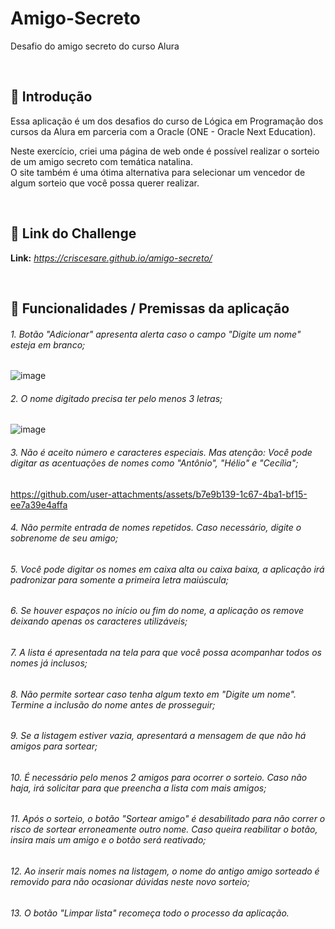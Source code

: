 # Amigo-Secreto
Desafio do amigo secreto do curso Alura

&nbsp;
## **📖 Introdução**

Essa aplicação é um dos desafios do curso de Lógica em Programação dos cursos da Alura em parceria com a Oracle (ONE - Oracle Next Education).

Neste exercício, criei uma página de web onde é possível realizar o sorteio de um amigo secreto com temática natalina.  
O site também é uma ótima alternativa para selecionar um vencedor de algum sorteio que você possa querer realizar.

&nbsp;
## **🔗 Link do Challenge**

**Link:** *https://criscesare.github.io/amigo-secreto/*

&nbsp;
## **💼 Funcionalidades / Premissas da aplicação**

###### 1. Botão "Adicionar" apresenta alerta caso o campo "Digite um nome" esteja em branco;
![image](https://github.com/user-attachments/assets/93416e36-1bd5-44b3-84f1-f7f0983e479b)
&nbsp;
###### 2. O nome digitado precisa ter pelo menos 3 letras;
![image](https://github.com/user-attachments/assets/5dc73e99-4b54-4c5f-bc8b-e7845cf8aefa)
&nbsp;
###### 3. Não é aceito número e caracteres especiais. Mas atenção: Você pode digitar as acentuações de nomes como "Antônio", "Hélio" e "Cecília";
https://github.com/user-attachments/assets/b7e9b139-1c67-4ba1-bf15-ee7a39e4affa
&nbsp;
###### 4. Não permite entrada de nomes repetidos. Caso necessário, digite o sobrenome de seu amigo;
###### 5. Você pode digitar os nomes em caixa alta ou caixa baixa, a aplicação irá padronizar para somente a primeira letra maiúscula;
###### 6. Se houver espaços no início ou fim do nome, a aplicação os remove deixando apenas os caracteres utilizáveis;
###### 7. A lista é apresentada na tela para que você possa acompanhar todos os nomes já inclusos;
###### 8. Não permite sortear caso tenha algum texto em "Digite um nome". Termine a inclusão do nome antes de prosseguir;
###### 9. Se a listagem estiver vazia, apresentará a mensagem de que não há amigos para sortear;
###### 10. É necessário pelo menos 2 amigos para ocorrer o sorteio. Caso não haja, irá solicitar para que preencha a lista com mais amigos;
###### 11. Após o sorteio, o botão "Sortear amigo" é desabilitado para não correr o risco de sortear erroneamente outro nome. Caso queira reabilitar o botão, insira mais um amigo e o botão será reativado;
###### 12. Ao inserir mais nomes na listagem, o nome do antigo amigo sorteado é removido para não ocasionar dúvidas neste novo sorteio;
###### 13. O botão "Limpar lista" recomeça todo o processo da aplicação.
